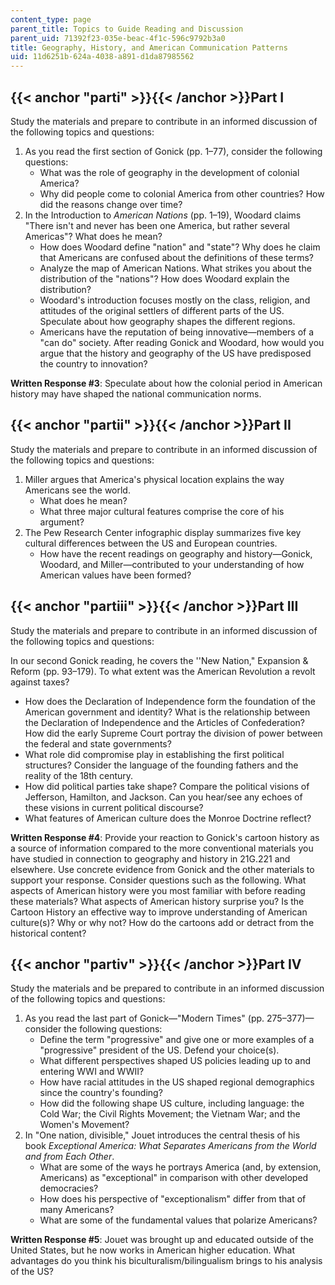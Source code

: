 ```yaml
---
content_type: page
parent_title: Topics to Guide Reading and Discussion
parent_uid: 71392f23-035e-beac-4f1c-596c9792b3a0
title: Geography, History, and American Communication Patterns
uid: 11d6251b-624a-4038-a891-d1da87985562
---
```


{{< anchor "parti" >}}{{< /anchor >}}Part I
-------------------------------------------

Study the materials and prepare to contribute in an informed discussion of the following topics and questions:

1.  As you read the first section of Gonick (pp. 1–77), consider the following questions:
    *   What was the role of geography in the development of colonial America?
    *   Why did people come to colonial America from other countries? How did the reasons change over time?
2.  In the Introduction to _American Nations_ (pp. 1–19), Woodard claims "There isn't and never has been one America, but rather several Americas"? What does he mean?
    *   How does Woodard define "nation" and "state"? Why does he claim that Americans are confused about the definitions of these terms?
    *   Analyze the map of American Nations. What strikes you about the distribution of the "nations"? How does Woodard explain the distribution? 
    *   Woodard's introduction focuses mostly on the class, religion, and attitudes of the original settlers of different parts of the US. Speculate about how geography shapes the different regions.
    *   Americans have the reputation of being innovative—members of a "can do" society. After reading Gonick and Woodard, how would you argue that the history and geography of the US have predisposed the country to innovation?

**Written Response #3**: Speculate about how the colonial period in American history may have shaped the national communication norms.

{{< anchor "partii" >}}{{< /anchor >}}Part II
---------------------------------------------

Study the materials and prepare to contribute in an informed discussion of the following topics and questions:

1.  Miller argues that America's physical location explains the way Americans see the world.
    *   What does he mean?
    *   What three major cultural features comprise the core of his argument?
2.  The Pew Research Center infographic display summarizes five key cultural differences between the US and European countries.
    *   How have the recent readings on geography and history—Gonick, Woodard, and Miller—contributed to your understanding of how American values have been formed?

{{< anchor "partiii" >}}{{< /anchor >}}Part III
-----------------------------------------------

Study the materials and prepare to contribute in an informed discussion of the following topics and questions:

In our second Gonick reading, he covers the ''New Nation," Expansion & Reform (pp. 93–179). To what extent was the American Revolution a revolt against taxes?

*   How does the Declaration of Independence form the foundation of the American government and identity? What is the relationship between the Declaration of Independence and the Articles of Confederation? How did the early Supreme Court portray the division of power between the federal and state governments?
*   What role did compromise play in establishing the first political structures? Consider the language of the founding fathers and the reality of the 18th century.
*   How did political parties take shape? Compare the political visions of Jefferson, Hamilton, and Jackson. Can you hear/see any echoes of these visions in current political discourse?
*   What features of American culture does the Monroe Doctrine reflect?

**Written Response #4**: Provide your reaction to Gonick's cartoon history as a source of information compared to the more conventional materials you have studied in connection to geography and history in 21G.221 and elsewhere. Use concrete evidence from Gonick and the other materials to support your response. Consider questions such as the following. What aspects of American history were you most familiar with before reading these materials? What aspects of American history surprise you? Is the Cartoon History an effective way to improve understanding of American culture(s)? Why or why not? How do the cartoons add or detract from the historical content?

{{< anchor "partiv" >}}{{< /anchor >}}Part IV
---------------------------------------------

Study the materials and be prepared to contribute in an informed discussion of the following topics and questions:

1.  As you read the last part of Gonick—"Modern Times" (pp. 275–377)—consider the following questions: 
    *   Define the term "progressive" and give one or more examples of a "progressive" president of the US. Defend your choice(s).
    *   What different perspectives shaped US policies leading up to and entering WWI and WWII?
    *   How have racial attitudes in the US shaped regional demographics since the country's founding?
    *   How did the following shape US culture, including language: the Cold War; the Civil Rights Movement; the Vietnam War; and the Women's Movement?
2.  In "One nation, divisible," Jouet introduces the central thesis of his book _Exceptional America: What Separates Americans from the World and from Each Other_.
    *   What are some of the ways he portrays America (and, by extension, Americans) as "exceptional" in comparison with other developed democracies?
    *   How does his perspective of "exceptionalism" differ from that of many Americans?
    *   What are some of the fundamental values that polarize Americans?

**Written Response #5**: Jouet was brought up and educated outside of the United States, but he now works in American higher education. What advantages do you think his biculturalism/bilingualism brings to his analysis of the US?